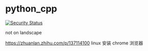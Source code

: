 # python_cpp

[![Security Status](https://www.murphysec.com/platform3/v31/badge/1660471340727820288.svg)](https://www.murphysec.com/console/report/1660471340685877248/1660471340727820288)

not on landscape

https://zhuanlan.zhihu.com/p/137114100   linux 安装 chrome 浏览器
